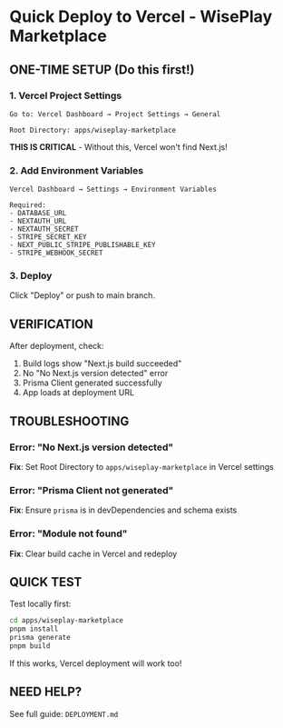 # Quick Deploy to Vercel - WisePlay Marketplace

## ONE-TIME SETUP (Do this first!)

### 1. Vercel Project Settings
```
Go to: Vercel Dashboard → Project Settings → General

Root Directory: apps/wiseplay-marketplace
```
**THIS IS CRITICAL** - Without this, Vercel won't find Next.js!

### 2. Add Environment Variables
```
Vercel Dashboard → Settings → Environment Variables

Required:
- DATABASE_URL
- NEXTAUTH_URL
- NEXTAUTH_SECRET
- STRIPE_SECRET_KEY
- NEXT_PUBLIC_STRIPE_PUBLISHABLE_KEY
- STRIPE_WEBHOOK_SECRET
```

### 3. Deploy
Click "Deploy" or push to main branch.

## VERIFICATION

After deployment, check:
1. Build logs show "Next.js build succeeded"
2. No "No Next.js version detected" error
3. Prisma Client generated successfully
4. App loads at deployment URL

## TROUBLESHOOTING

### Error: "No Next.js version detected"
**Fix**: Set Root Directory to `apps/wiseplay-marketplace` in Vercel settings

### Error: "Prisma Client not generated"
**Fix**: Ensure `prisma` is in devDependencies and schema exists

### Error: "Module not found"
**Fix**: Clear build cache in Vercel and redeploy

## QUICK TEST

Test locally first:
```bash
cd apps/wiseplay-marketplace
pnpm install
prisma generate
pnpm build
```

If this works, Vercel deployment will work too!

## NEED HELP?
See full guide: `DEPLOYMENT.md`
